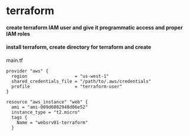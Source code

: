 # terraform

#### create terraform IAM user and give it programmatic access and proper IAM roles


#### install terraform, create directory for terraform and create 


main.tf
```
provider "aws" {
  region                  = "us-west-1"
  shared_credentials_file = "/path/to/.aws/credentials"
  profile                 = "terraform-user"
}

resource "aws_instance" "web" {
  ami = "ami-009d6802948d06e52"
  instance_type = "t2.micro"
  tags {
    Name = "websrv01-terraform"
  }
```